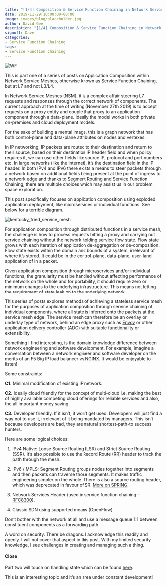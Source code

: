 ```yaml
---
title: "[1/4] Composition & Service Function Chaining in Network Service Meshes"
date: 2019-11-29T10:00:00+00:00
image: images/blog/placeholder.jpg
author: David Gee
description: "[1/4] Composition & Service Function Chaining in Network Service Meshes"
signoff: Dave
categories:
- Service Function Chaining
tags:
- Service Function Chaining
---
```


![WF](/images/blog/Data-Workflow-icon.png#center)

This is part one of a series of posts on Application Composition within Network Service Meshes, otherwise known as Service Function Chaining, but at L7 and not L3/L4.

In Network Service Meshes (NSM), it is a complex affair steering L7 requests and responses through the correct network of components. The current approach at the time of writing (November 27th 2019) is to accept requests on a proxy entity and couple that proxy to an application component through a data-plane. Ideally the model works in both private on-premises and cloud deployment models.

For the sake of building a mental image, this is a graph network that has both control-plane and data-plane attributes on nodes and vertexes.

In IP networking, IP packets are routed to their destination and return to their source, based on their destination IP header field and when policy requires it, we can use other fields like source IP, protocol and port numbers etc. In large networks (like the internet), it’s the destination field in the IP header. In both IPv4 and IPv6 there exists a means to steer packets through a network based on additional fields being present at the point of ingress to a network edge and thanks to Segment Routing and Service Function Chaining, there are multiple choices which may assist us in our problem space exploration.

This post specifically focuses on application composition using exploded application deployment, like microservices or individual functions. See below for a terrible diagram.

![kentucky_fried_service_mesh](/images/blog/kentucky_fried_service_mesh.jpg#center)

For application composition through distributed functions in a service mesh, the challenge is how to process requests hitting a proxy and carrying out service chaining without the network holding service flow state. Flow state grows with each iteration of application de-aggregation or de-composition. Flow state exists within the domain and bounds of a system, irrelevant of where it’s stored. It could be in the control-plane, data-plane, user-land application of in a packet.

Given application composition through microservices and/or individual functions, the granularity must be handled without affecting performance of the network on the whole and for portability, it should require zero or minimum changes to the underlying infrastructure. This means not letting the requirement of state leak on to the underlying network.

This series of posts explores methods of achieving a stateless service mesh for the purposes of application composition through service chaining of individual components, where all state is inferred onto the packets at the service mesh edge. The service mesh can therefore be an overlay or underlay type of network, behind an edge proxy such as [Envoy](https://www.envoyproxy.io/) or other application delivery controller (ADC) with suitable functionality or extensibility.

Something I find interesting, is the domain knowledge difference between network engineering and software development. For example, imagine a conversation between a network engineer and software developer on the merits of an F5 Big IP load balancer vs NGINX. It would be enjoyable to listen!

Some constraints:

__C1.__ Minimal modification of existing IP network.

__C2.__ Ideally cloud friendly for the concept of multi-cloud i.e. making the best of highly available competing cloud offerings for reliable services and also, the all important money saving.

__C3.__ Developer friendly. If it isn’t, it won’t get used. Developers will just find a way not to use it, irrelevant of it being mandated by managers. This isn’t because developers are bad, they are natural shortest-path-to success hunters.

Here are some logical choices:

1. IPv4 Native: Loose Source Routing (LSR) and Strict Source Routing (SSR). It’s also possible to use the Record Route (RR) header to track the path through the mesh.

2. IPv6 / MPLS: Segment Routing groups nodes together into segments and then packets can traverse those segments. It makes traffic engineering simpler on the whole. There is also a source routing header, which was deprecated in favour of SR. [More on SPRING](https://tools.ietf.org/html/rfc7855).

3. Network Services Header (used in service function chaining – [RFC8300](https://tools.ietf.org/html/rfc8300)).

4. Classic SDN using supported means (OpenFlow)

Don’t bother with the network at all and use a message queue 1:1 between constituent components as a forwarding path.

A word on security. There be dragons. I acknowledge this readily and openly. I will not cover that aspect in this post. With my limited security knowledge, I see challenges in creating and managing such a thing.

#### Close

Part two will touch on handling state which can be found [here](/blog/2019/11/pt2-composition-in-network-service-meshes).

This is an interesting topic and it’s an area under constant development!


